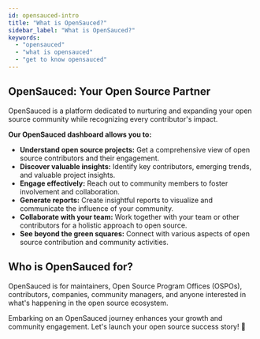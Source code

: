 ```yaml
---
id: opensauced-intro
title: "What is OpenSauced?"
sidebar_label: "What is OpenSauced?"
keywords:
  - "opensauced"
  - "what is opensauced"
  - "get to know opensauced"
---
```


## OpenSauced: Your Open Source Partner

OpenSauced is a platform dedicated to nurturing and expanding your open source community while recognizing every contributor's impact.

**Our OpenSauced dashboard allows you to:**

- **Understand open source projects:** Get a comprehensive view of open source contributors and their engagement.
- **Discover valuable insights:** Identify key contributors, emerging trends, and valuable project insights.
- **Engage effectively:** Reach out to community members to foster involvement and collaboration.
- **Generate reports:** Create insightful reports to visualize and communicate the influence of your community.
- **Collaborate with your team:** Work together with your team or other contributors for a holistic approach to open source.
- **See beyond the green squares:** Connect with various aspects of open source contribution and community activities.

## Who is OpenSauced for?

OpenSauced is for maintainers, Open Source Program Offices (OSPOs), contributors, companies, community managers, and anyone interested in what's happening in the open source ecosystem.

Embarking on an OpenSauced journey enhances your growth and community engagement. Let's launch your open source success story! 🚀
